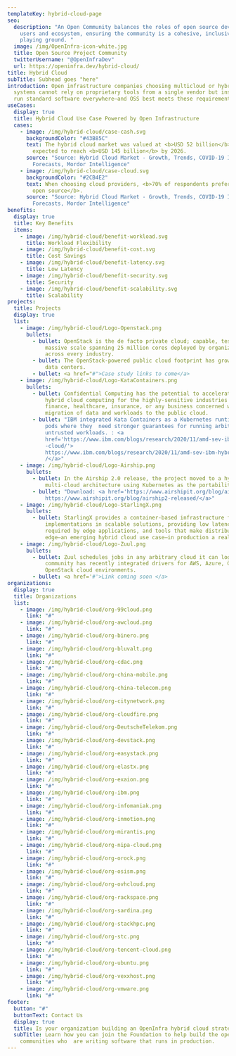 ```yaml
---
templateKey: hybrid-cloud-page
seo:
  description: "An Open Community balances the roles of open source developers,
    users and ecosystem, ensuring the community is a cohesive, inclusive, level
    playing ground. "
  image: /img/OpenInfra-icon-white.jpg
  title: Open Source Project Community
  twitterUsername: "@OpenInfraDev"
  url: https://openinfra.dev/hybrid-cloud/
title: Hybrid Cloud
subTitle: Subhead goes "here"
introduction: Open infrastructure companies choosing multicloud or hybrid
  systems cannot rely on proprietary tools from a single vendor but instead must
  run standard software everywhere—and OSS best meets these requirements
useCases:
  display: true
  title: Hybrid Cloud Use Case Powered by Open Infrastructure
  cases:
    - image: /img/hybrid-cloud/case-cash.svg
      backgroundColor: "#43B85C"
      text: The hybrid cloud market was valued at <b>USD 52 billion</b> in 2020 and is
        expected to reach <b>USD 145 billion</b> by 2026.
      source: "Source: Hybrid Cloud Market - Growth, Trends, COVID-19 Impact, and
        Forecasts, Mordor Intelligence"
    - image: /img/hybrid-cloud/case-cloud.svg
      backgroundColor: "#2CB4E2"
      text: When choosing cloud providers, <b>70% of respondents prefer one based on
        open source</b>.
      source: "Source: Hybrid Cloud Market - Growth, Trends, COVID-19 Impact, and
        Forecasts, Mordor Intelligence"
benefits:
  display: true
  title: Key Benefits
  items:
    - image: /img/hybrid-cloud/benefit-workload.svg
      title: Workload Flexibility
    - image: /img/hybrid-cloud/benefit-cost.svg
      title: Cost Savings
    - image: /img/hybrid-cloud/benefit-latency.svg
      title: Low Latency
    - image: /img/hybrid-cloud/benefit-security.svg
      title: Security
    - image: /img/hybrid-cloud/benefit-scalability.svg
      title: Scalability
projects:
  title: Projects
  display: true
  list:
    - image: /img/hybrid-cloud/Logo-Openstack.png
      bullets:
        - bullet: OpenStack is the de facto private cloud; capable, tested, and proven at
            massive scale spanning 25 million cores deployed by organizations
            across every industry.
        - bullet: The OpenStack-powered public cloud footprint has grown to 175 global
            data centers.
        - bullet: <a href="#">Case study links to come</a>
    - image: /img/hybrid-cloud/Logo-KataContainers.png
      bullets:
        - bullet: Confidential Computing has the potential to accelerate the adoption of
            hybrid cloud computing for the highly-sensitive industries of
            finance, healthcare, insurance, or any business concerned with the
            migration of data and workloads to the public cloud.
        - bullet: "IBM integrated Kata Containers as a Kubernetes runtime class used for
            pods where they  need stronger guarantees for running arbitrary
            untrusted workloads. : <a
            href='https://www.ibm.com/blogs/research/2020/11/amd-sev-ibm-hybrid\
            -cloud/'>
            https://www.ibm.com/blogs/research/2020/11/amd-sev-ibm-hybrid-cloud\
            /</a>"
    - image: /img/hybrid-cloud/Logo-Airship.png
      bullets:
        - bullet: In the Airship 2.0 release, the project moved to a hybrid and
            multi-cloud architecture using Kubernetes as the portability layer.
        - bullet: "Download: <a href='https://www.airshipit.org/blog/airship2-released/'>
            https://www.airshipit.org/blog/airship2-released/</a>"
    - image: /img/hybrid-cloud/Logo-StarlingX.png
      bullets:
        - bullet: StarlingX provides a container-based infrastructure for edge
            implementations in scalable solutions, providing low latency
            required by edge applications, and tools that make distributed
            edge—an emerging hybrid cloud use case—in production a reality.
    - image: /img/hybrid-cloud/Logo-Zuul.png
      bullets:
        - bullet: Zuul schedules jobs in any arbitrary cloud it can login to, and the
            community has recently integrated drivers for AWS, Azure, GCE, and
            OpenStack cloud environments.
        - bullet: <a href='#'>Link coming soon </a>
organizations:
  display: true
  title: Organizations
  list:
    - image: /img/hybrid-cloud/org-99cloud.png
      link: "#"
    - image: /img/hybrid-cloud/org-awcloud.png
      link: "#"
    - image: /img/hybrid-cloud/org-binero.png
      link: "#"
    - image: /img/hybrid-cloud/org-bluvalt.png
      link: "#"
    - image: /img/hybrid-cloud/org-cdac.png
      link: "#"
    - image: /img/hybrid-cloud/org-china-mobile.png
      link: "#"
    - image: /img/hybrid-cloud/org-china-telecom.png
      link: "#"
    - image: /img/hybrid-cloud/org-citynetwork.png
      link: "#"
    - image: /img/hybrid-cloud/org-cloudfire.png
      link: "#"
    - image: /img/hybrid-cloud/org-DeutscheTelekom.png
      link: "#"
    - image: /img/hybrid-cloud/org-devstack.png
      link: "#"
    - image: /img/hybrid-cloud/org-easystack.png
      link: "#"
    - image: /img/hybrid-cloud/org-elastx.png
      link: "#"
    - image: /img/hybrid-cloud/org-exaion.png
      link: "#"
    - image: /img/hybrid-cloud/org-ibm.png
      link: "#"
    - image: /img/hybrid-cloud/org-infomaniak.png
      link: "#"
    - image: /img/hybrid-cloud/org-inmotion.png
      link: "#"
    - image: /img/hybrid-cloud/org-mirantis.png
      link: "#"
    - image: /img/hybrid-cloud/org-nipa-cloud.png
      link: "#"
    - image: /img/hybrid-cloud/org-orock.png
      link: "#"
    - image: /img/hybrid-cloud/org-osism.png
      link: "#"
    - image: /img/hybrid-cloud/org-ovhcloud.png
      link: "#"
    - image: /img/hybrid-cloud/org-rackspace.png
      link: "#"
    - image: /img/hybrid-cloud/org-sardina.png
      link: "#"
    - image: /img/hybrid-cloud/org-stackhpc.png
      link: "#"
    - image: /img/hybrid-cloud/org-stc.png
      link: "#"
    - image: /img/hybrid-cloud/org-tencent-cloud.png
      link: "#"
    - image: /img/hybrid-cloud/org-ubuntu.png
      link: "#"
    - image: /img/hybrid-cloud/org-vexxhost.png
      link: "#"
    - image: /img/hybrid-cloud/org-vmware.png
      link: "#"
footer:
  button: "#"
  buttonText: Contact Us
  display: true
  title: Is your organization building an OpenInfra hybrid cloud strategy?
  subTitle: Learn how you can join the Foundation to help build the open source
    communities who  are writing software that runs in production.
---
```

